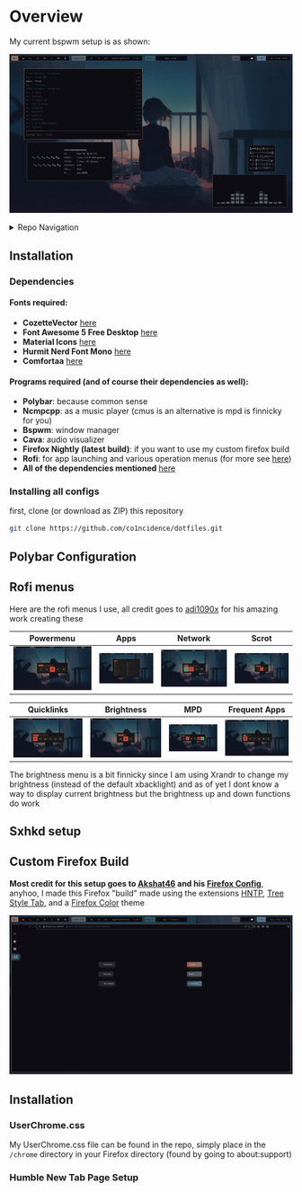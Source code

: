 # Overview

My current bspwm setup is as shown:

![.](scrots/desktop-1-scrot.png)

<details>
<summary>Repo Navigation</summary>

- [Installation](https://github.com/co1ncidence/dotfiles#installation)
- [Polybar Configuration](https://github.com/co1ncidence/dotfiles#polybar-configuration)
- [Rofi Menus](https://github.com/co1ncidence/dotfiles#rofi-menus)
- [Sxhkd Setup](https://github.com/co1ncidence/dotfiles#sxhkd-setup)
- [Custom Firefox Build](https://github.com/co1ncidence/dotfiles#custom-firefox-build)

</details>

## Installation

### Dependencies

#### Fonts required:

+ **CozetteVector** [here](https://awesomeopensource.com/project/slavfox/Cozette)
+ **Font Awesome 5 Free Desktop** [here](https://fontawesome.com/download)
+ **Material Icons** [here](https://github.com/google/material-design-icons/tree/master/iconfont)
+ **Hurmit Nerd Font Mono** [here](https://github.com/ryanoasis/nerd-fonts/tree/master/patched-fonts/Hermit)
+ **Comfortaa** [here](https://www.deviantart.com/aajohan/art/Comfortaa-font-105395949)

#### Programs required (and of course their dependencies as well):

+ **Polybar**: because common sense
+ **Ncmpcpp**: as a music player (cmus is an alternative is mpd is finnicky for you)
+ **Bspwm**: window manager
+ **Cava**: audio visualizer 
+ **Firefox Nightly (latest build)**: if you want to use my custom firefox build
+ **Rofi**: for app launching and various operation menus (for more see [here](https://github.com/co1ncidence/dotfiles#rofi-menus))
+ **All of the dependencies mentioned** [here](https://github.com/adi1090x/rofi#dependencies)


### Installing all configs

first, clone (or download as ZIP) this repository

```bash
git clone https://github.com/co1ncidence/dotfiles.git
```

## Polybar Configuration

## Rofi menus

Here are the rofi menus I use, all credit goes to [adi1090x](https://github.com/adi1090x/rofi) for his amazing work creating these

|Powermenu|Apps|Network|Scrot|
|--|--|--|--|
|![.](scrots/scrot-powermenu.png)|![.](scrots/scrot-apps.png)|![.](scrots/scrot-network.png)|![.](scrots/scrot-scrot.png)|

|Quicklinks|Brightness|MPD|Frequent Apps|
|--|--|--|--|
|![img](scrots/scrot-quicklinks.png)|![img](scrots/scrot-brightness.png)|![img](scrots/scrot-mpd.png)|![img](scrots/scrot-frequentapps.png)|

The brightness menu is a bit finnicky since I am using Xrandr to change my brightness (instead of the default xbacklight) and as of yet I dont know a way to display current brightness but the brightness up and down functions do work

## Sxhkd setup

## Custom Firefox Build

**Most credit for this setup goes to [Akshat46](https://github.com/akshat46) and his [Firefox Config](https://github.com/akshat46/FlyingFox)**, anyhoo, I made this Firefox "build" made using the extensions [HNTP](https://addons.mozilla.org/en-US/firefox/addon/humble-new-tab/), [Tree Style Tab](https://addons.mozilla.org/en-US/firefox/addon/tree-style-tab/), and a [Firefox Color](https://addons.mozilla.org/en-US/firefox/addon/firefox-color/) theme

![,](scrots/firefox-scrot.png)

## Installation

### UserChrome.css

My UserChrome.css file can be found in the repo, simply place in the `/chrome` directory in your Firefox directory (found by going to about:support)  

### Humble New Tab Page Setup



